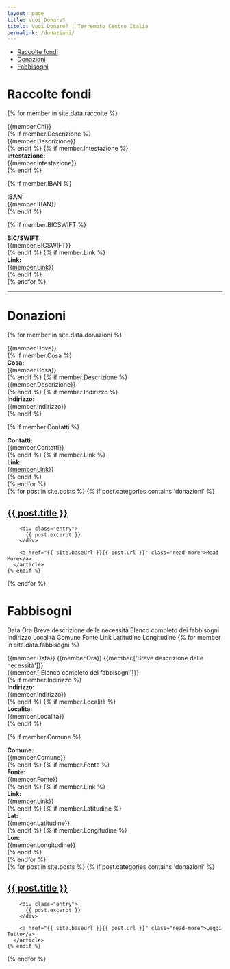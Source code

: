 ```yaml
---
layout: page
title: Vuoi Donare?
titolo: Vuoi Donare? | Terremoto Centro Italia
permalink: /donazioni/
---
```


* [Raccolte fondi](#raccolte-fondi)
* [Donazioni](#donazioni)
* [Fabbisogni](#fabbisogni)

# Raccolte fondi

{% for member in site.data.raccolte %}
<div class="panel panel-info">
<div class="panel-heading">
{{member.Chi}}
</div>
<div class="panel-body">
{% if member.Descrizione %}
<div class="row">
<div class="col-md-12">
{{member.Descrizione}}
</div>
</div>
{% endif %}
{% if member.Intestazione %}
<div class="row">
<div class="col-md-2"><b>Intestazione:</b></div><div class="col-md-10">{{member.Intestazione}}</div>
</div>
{% endif %}

{% if member.IBAN %}
<div class="row">
<div class="col-md-2"><b>IBAN:</b></div><div class="col-md-10">{{member.IBAN}}</div>
</div>
{% endif %}

{% if member.BICSWIFT %}
<div class="row">
<div class="col-md-2"><b>BIC/SWIFT:</b></div><div class="col-md-10">{{member.BICSWIFT}}</div>
</div>
{% endif %}
{% if member.Link %}
<div class="row">
<div class="col-md-2"><b>Link:</b></div><div class="col-md-10"><a href="{{member.Link}}">{{member.Link}}</a></div>
</div>
{% endif %}
</div>
</div>
{% endfor %}

---

# Donazioni

{% for member in site.data.donazioni %}
<div class="panel panel-info">
<div class="panel-heading">
{{member.Dove}}
</div>
<div class="panel-body">
{% if member.Cosa %}
<div class="row">
<div class="col-md-2"><b>Cosa:</b></div><div>{{member.Cosa}}
</div></div>
{% endif %}
{% if member.Descrizione %}
<div class="row">
<div class="col-md-12">
{{member.Descrizione}}
</div>
</div>
{% endif %}
{% if member.Indirizzo %}
<div class="row">
<div class="col-md-2"><b>Indirizzo:</b></div><div class="col-md-10">{{member.Indirizzo}}</div>
</div>
{% endif %}

{% if member.Contatti %}
<div class="row">
<div class="col-md-2"><b>Contatti:</b></div><div class="col-md-10">{{member.Contatti}}</div>
</div>
{% endif %}
{% if member.Link %}
<div class="row">
<div class="col-md-2"><b>Link:</b></div><div class="col-md-10"><a href="{{member.Link}}">{{member.Link}}</a></div>
</div>
{% endif %}
</div>
</div>
{% endfor %}

<div class="posts">
  {% for post in site.posts %}
    {% if post.categories contains 'donazioni' %}
      <article class="post">
        <h1><a href="{{ site.baseurl }}{{ post.url }}">{{ post.title }}</a></h1>

        <div class="entry">
          {{ post.excerpt }}
        </div>

        <a href="{{ site.baseurl }}{{ post.url }}" class="read-more">Read More</a>
      </article>
    {% endif %}
  {% endfor %}
</div>

# Fabbisogni

Data	Ora	Breve descrizione delle necessità	Elenco completo dei fabbisogni	Indirizzo	Località	Comune	Fonte 	Link	Latitudine	Longitudine
{% for member in site.data.fabbisogni %}
<div class="panel panel-info">
<div class="panel-heading">
{{member.Data}} {{member.Ora}} {{member.['Breve descrizione delle necessità']}}
</div>
<div class="panel-body">
<div class="row">
<div class="col-md-12">
{{member.['Elenco completo dei fabbisogni']}}
</div>
</div>
{% if member.Indirizzo %}
<div class="row">
<div class="col-md-2"><b>Indirizzo:</b></div><div class="col-md-10">{{member.Indirizzo}}</div>
</div>
{% endif %}
{% if member.Località %}
<div class="row">
<div class="col-md-2"><b>Localita:</b></div><div class="col-md-10">{{member.Località}}</div>
</div>
{% endif %}

{% if member.Comune %}
<div class="row">
<div class="col-md-2"><b>Comune:</b></div><div class="col-md-10">{{member.Comune}}</div>
</div>
{% endif %}
{% if member.Fonte %}
<div class="row">
<div class="col-md-2"><b>Fonte:</b></div><div class="col-md-10">{{member.Fonte}}</div>
</div>
{% endif %}
{% if member.Link %}
<div class="row">
<div class="col-md-2"><b>Link:</b></div><div class="col-md-10"><a href="{{member.Link}}">{{member.Link}}</a></div>
</div>
{% endif %}
{% if member.Latitudine %}
<div class="row">
<div class="col-md-2"><b>Lat:</b></div><div class="col-md-10">{{member.Latitudine}}</div>
</div>
{% endif %}
{% if member.Longitudine %}
<div class="row">
<div class="col-md-2"><b>Lon:</b></div><div class="col-md-10">{{member.Longitudine}}</div>
</div>
{% endif %}
</div>
</div>
{% endfor %}

<div class="posts">
  {% for post in site.posts %}
    {% if post.categories contains 'donazioni' %}
      <article class="post">
        <h1><a href="{{ site.baseurl }}{{ post.url }}">{{ post.title }}</a></h1>

        <div class="entry">
          {{ post.excerpt }}
        </div>

        <a href="{{ site.baseurl }}{{ post.url }}" class="read-more">Leggi Tutto</a>
      </article>
    {% endif %}
  {% endfor %}
</div>
